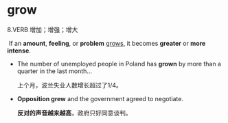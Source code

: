 # grow

8.VERB 增加；增强；增大

​	If an **amount**, **feeling**, or **problem** <u>grows</u>, it becomes **greater** or **more intense**.

- The number of unemployed people in Poland has **grown** by more than a quarter in the last month...

  上个月，波兰失业人数增长超过了1/4。

- **Opposition grew** and the government agreed to negotiate.

  **反对的声音越来越高**，政府只好同意谈判。

